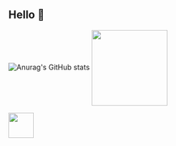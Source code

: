 ## Hello 👋

![Anurag's GitHub stats](https://github-readme-stats.vercel.app/api?username=brunoFelix14&show_icons=true&theme=midnight-purple)
<img src = "https://media.tenor.com/2l4-h42qnmcAAAAj/toothless-dancing-toothless.gif" width="150px" style="vertical-align: middle;"/>

<img height = 50 src="https://cdn.jsdelivr.net/gh/devicons/devicon@latest/icons/c/c-original.svg" />



##

<!--
**brunoFelix14/brunoFelix14** is a ✨ _special_ ✨ repository because its `README.md` (this file) appears on your GitHub profile.

Here are some ideas to get you started:

- 🔭 I’m currently working on ...
- 🌱 I’m currently learning ...
- 👯 I’m looking to collaborate on ...
- 🤔 I’m looking for help with ...
- 💬 Ask me about ...
- 📫 How to reach me: ...
- 😄 Pronouns: ...
- ⚡ Fun fact: ...
-->

